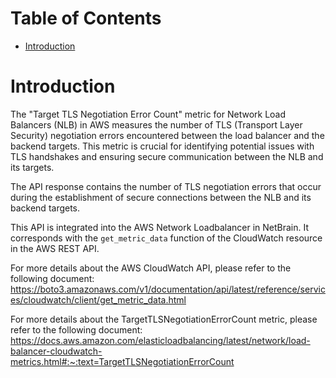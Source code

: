 # Table of Contents
- [Introduction](#introduction)


# Introduction <a name="introduction"></a>
The "Target TLS Negotiation Error Count" metric for Network Load Balancers (NLB) in AWS measures the number of TLS (Transport Layer Security) negotiation errors encountered between the load balancer and the backend targets. This metric is crucial for identifying potential issues with TLS handshakes and ensuring secure communication between the NLB and its targets.



The API response contains the number of TLS negotiation errors that occur during the establishment of secure connections between the NLB and its backend targets.

This API is integrated into the AWS Network Loadbalancer in NetBrain. It corresponds with the `get_metric_data` function of the CloudWatch resource in the AWS REST API.





For more details about the AWS CloudWatch API, please refer to the following document: https://boto3.amazonaws.com/v1/documentation/api/latest/reference/services/cloudwatch/client/get_metric_data.html

For more details about the TargetTLSNegotiationErrorCount metric, please refer to the following document: https://docs.aws.amazon.com/elasticloadbalancing/latest/network/load-balancer-cloudwatch-metrics.html#:~:text=TargetTLSNegotiationErrorCount